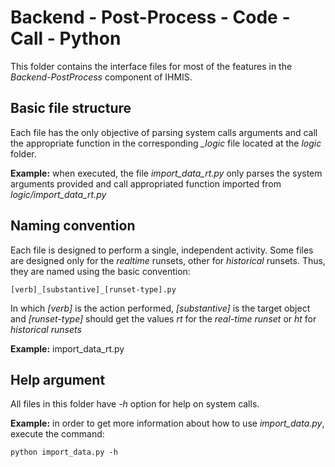 # Backend - Post-Process - Code - Call - Python

This folder contains the interface files for most of the features in the *Backend-PostProcess* component of IHMIS.

## Basic file structure

Each file has the only objective of parsing system calls arguments and call the appropriate function in the corresponding *_logic* file located at the *logic* folder.

**Example:** when executed, the file  *import_data_rt.py* only parses the system arguments provided and call appropriated function imported from *logic/import_data_rt.py*

## Naming convention

Each file is designed to perform a single, independent activity. Some files are designed only for the *realtime* runsets, other for *historical* runsets. Thus, they are named using the basic convention:

    [verb]_[substantive]_[runset-type].py

In which *[verb]* is the action performed, *[substantive]* is the target object and *[runset-type]* should get the values *rt* for the *real-time runset* or *ht* for *historical runsets*

**Example:** import_data_rt.py

## Help argument

All files in this folder have *-h* option for help on system calls.

**Example:** in order to get more information about how to use *import_data.py*, execute the command:

    python import_data.py -h